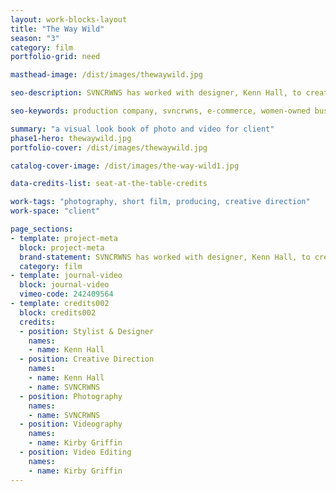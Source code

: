 ```yaml
---
layout: work-blocks-layout
title: "The Way Wild"
season: "3"
category: film
portfolio-grid: need

masthead-image: /dist/images/thewaywild.jpg

seo-description: SVNCRWNS has worked with designer, Kenn Hall, to create a lookbook and fashion film for new collection.

seo-keywords: production company, svncrwns, e-commerce, women-owned businesses, creative team, consulting, business operations, launch my brand, manage my brand, photography, videography, special projects

summary: "a visual look book of photo and video for client"
phase1-hero: thewaywild.jpg
portfolio-cover: /dist/images/thewaywild.jpg

catalog-cover-image: /dist/images/the-way-wild1.jpg

data-credits-list: seat-at-the-table-credits

work-tags: "photography, short film, producing, creative direction"
work-space: "client"

page_sections:
- template: project-meta
  block: project-meta
  brand-statement: SVNCRWNS has worked with designer, Kenn Hall, to create a lookbook and fashion film for new collection.
  category: film
- template: journal-video
  block: journal-video
  vimeo-code: 242409564
- template: credits002
  block: credits002
  credits:
  - position: Stylist & Designer
    names:
    - name: Kenn Hall
  - position: Creative Direction
    names:
    - name: Kenn Hall
    - name: SVNCRWNS
  - position: Photography
    names:
    - name: SVNCRWNS
  - position: Videography
    names:
    - name: Kirby Griffin
  - position: Video Editing
    names:
    - name: Kirby Griffin
---
```

